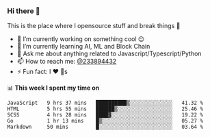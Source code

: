 ### Hi there 👋

<!--
**a233894432/a233894432** is a ✨ _special_ ✨ repository because its `README.md` (this file) appears on your GitHub profile.

Here are some ideas to get you started:

- 🔭 I’m currently working on ...
- 🌱 I’m currently learning ...
- 👯 I’m looking to collaborate on ...
- 🤔 I’m looking for help with ...
- 💬 Ask me about ...
- 📫 How to reach me: ...
- 😄 Pronouns: ...
- ⚡ Fun fact: ...
-->
 
 
This is the place where I opensource stuff and break things :rofl:

- 🔭 I’m currently working on something cool :wink:
- 🌱 I’m currently learning AI, ML and Block Chain
- 💬 Ask me about anything related to Javascript/Typescript/Python
- 📫 How to reach me: [@233894432](https://twitter.com/233894432)
- ⚡ Fun fact: I :heart: :dog:s

📊 **This week I spent my time on**
<!--START_SECTION:waka-->
```text
JavaScript   9 hrs 37 mins   ██████████▒░░░░░░░░░░░░░░   41.32 % 
HTML         5 hrs 55 mins   ██████▒░░░░░░░░░░░░░░░░░░   25.46 % 
SCSS         4 hrs 28 mins   ████▓░░░░░░░░░░░░░░░░░░░░   19.22 % 
Go           1 hr 13 mins    █▒░░░░░░░░░░░░░░░░░░░░░░░   05.27 % 
Markdown     50 mins         █░░░░░░░░░░░░░░░░░░░░░░░░   03.64 % 
```
<!--END_SECTION:waka-->
